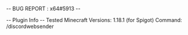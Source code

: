 -- BUG REPORT : x64#5913 --


-- Plugin Info --
Tested Minecraft Versions: 1.18.1 (for Spigot)
Command: /discordwebsender <discordWebhookURL> <Message>
